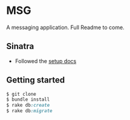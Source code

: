 # MSG

A messaging application. Full Readme to come.

## Sinatra
* Followed the [setup docs](http://sinatrarb.com/intro.html)

## Getting started
```ruby
$ git clone
$ bundle install
$ rake db:create
$ rake db:migrate
```